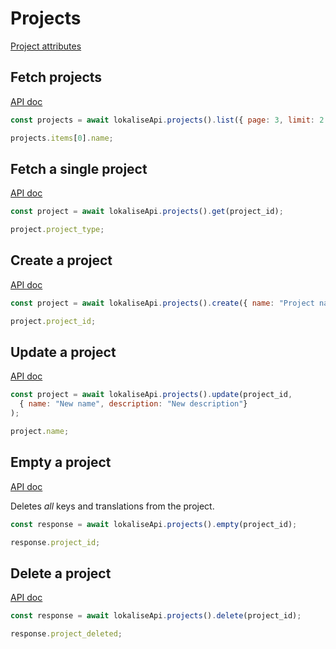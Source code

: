 # Projects

[Project attributes](https://developers.lokalise.com/reference/project-object)

## Fetch projects

[API doc](https://developers.lokalise.com/reference/list-all-projects)

```js
const projects = await lokaliseApi.projects().list({ page: 3, limit: 2 });

projects.items[0].name;
```

## Fetch a single project

[API doc](https://developers.lokalise.com/reference/retrieve-a-project)

```js
const project = await lokaliseApi.projects().get(project_id);

project.project_type;
```

## Create a project

[API doc](https://developers.lokalise.com/reference/create-a-project)

```js
const project = await lokaliseApi.projects().create({ name: "Project name", description: "Project description" });

project.project_id;
```

## Update a project

[API doc](https://developers.lokalise.com/reference/update-a-project)

```js
const project = await lokaliseApi.projects().update(project_id,
  { name: "New name", description: "New description"}
);

project.name;
```

## Empty a project

[API doc](https://developers.lokalise.com/reference/empty-a-project)

Deletes *all* keys and translations from the project.

```js
const response = await lokaliseApi.projects().empty(project_id);

response.project_id;
```

## Delete a project

[API doc](https://developers.lokalise.com/reference/delete-a-project)

```js
const response = await lokaliseApi.projects().delete(project_id);

response.project_deleted;
```
